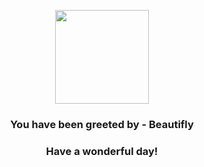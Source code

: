 <p align="center">
    <img src="https://raw.githubusercontent.com/PokeAPI/sprites/master/sprites/pokemon/267.png" width="150" height="150">
</p>
<h3 align="center">You have been greeted by - <b>Beautifly</b></h3>
<h3 align="center">Have a wonderful day!</h3>
